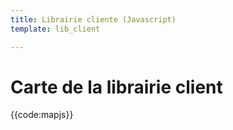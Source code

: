 ```yaml
---
title: Librairie cliente (Javascript)
template: lib_client

---
```


# Carte de la librairie client

{{code:mapjs}}